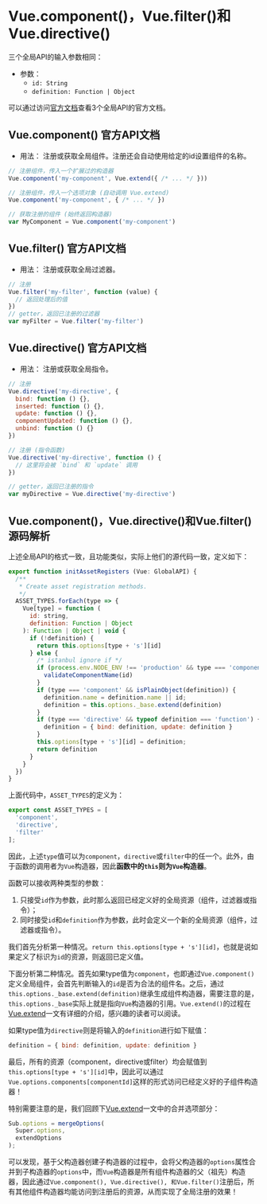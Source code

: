 # Vue.component()，Vue.filter()和Vue.directive()

三个全局API的输入参数相同：
- 参数：
    - ``id: String``
    - ``definition: Function | Object``

可以通过访问[官方文档](https://cn.vuejs.org/v2/api/#Vue-directive)查看3个全局API的官方文档。

## Vue.component() 官方API文档
- 用法：
注册或获取全局组件。注册还会自动使用给定的id设置组件的名称。
```js
// 注册组件，传入一个扩展过的构造器
Vue.component('my-component', Vue.extend({ /* ... */ }))

// 注册组件，传入一个选项对象 (自动调用 Vue.extend)
Vue.component('my-component', { /* ... */ })

// 获取注册的组件 (始终返回构造器)
var MyComponent = Vue.component('my-component')
```

## Vue.filter() 官方API文档
- 用法：
注册或获取全局过滤器。
```js
// 注册
Vue.filter('my-filter', function (value) {
  // 返回处理后的值
})
// getter，返回已注册的过滤器
var myFilter = Vue.filter('my-filter')
```

## Vue.directive() 官方API文档
- 用法：
注册或获取全局指令。
```js
// 注册
Vue.directive('my-directive', {
  bind: function () {},
  inserted: function () {},
  update: function () {},
  componentUpdated: function () {},
  unbind: function () {}
})

// 注册 (指令函数)
Vue.directive('my-directive', function () {
  // 这里将会被 `bind` 和 `update` 调用
})

// getter，返回已注册的指令
var myDirective = Vue.directive('my-directive')
```

## Vue.component()，Vue.directive()和Vue.filter() 源码解析

上述全局API的格式一致，且功能类似，实际上他们的源代码一致，定义如下：
```js
export function initAssetRegisters (Vue: GlobalAPI) {
  /**
   * Create asset registration methods.
   */
  ASSET_TYPES.forEach(type => {
    Vue[type] = function (
      id: string,
      definition: Function | Object
    ): Function | Object | void {
      if (!definition) {
        return this.options[type + 's'][id]
      } else {
        /* istanbul ignore if */
        if (process.env.NODE_ENV !== 'production' && type === 'component') {
          validateComponentName(id)
        }
        if (type === 'component' && isPlainObject(definition)) {
          definition.name = definition.name || id;
          definition = this.options._base.extend(definition)
        }
        if (type === 'directive' && typeof definition === 'function') {
          definition = { bind: definition, update: definition }
        }
        this.options[type + 's'][id] = definition;
        return definition
      }
    }
  })
}
```

上面代码中，``ASSET_TYPES``的定义为：
```js
export const ASSET_TYPES = [
  'component',
  'directive',
  'filter'
];
```
因此，上述``type``值可以为``component``，``directive``或``filter``中的任一个。此外，由于函数的调用者为``Vue``构造器，因此**函数中的``this``则为``Vue``构造器**。

函数可以接收两种类型的参数：
1. 只接受``id``作为参数，此时那么返回已经定义好的全局资源（组件，过滤器或指令）；
2. 同时接受``id``和``definition``作为参数，此时会定义一个新的全局资源（组件，过滤器或指令）。

我们首先分析第一种情况。``return this.options[type + 's'][id]``，也就是说如果定义了标识为``id``的资源，则返回已定义值。

下面分析第二种情况。首先如果type值为``component``，也即通过``Vue.component()``定义全局组件，会首先判断输入的``id``是否为合法的组件名。之后，通过``this.options._base.extend(definition)``继承生成组件构造器，需要注意的是，``this.options._base``实际上就是指向``Vue``构造器的引用。``Vue.extend()``的过程在[Vue.extend](./Vue.extend.md)一文有详细的介绍，感兴趣的读者可以阅读。

如果type值为``directive``则是将输入的``definition``进行如下赋值：
```js
definition = { bind: definition, update: definition }
```

最后，所有的资源（component，directive或filter）均会赋值到``this.options[type + 's'][id]``中，因此可以通过``Vue.options.components[componentId]``这样的形式访问已经定义好的子组件构造器！

特别需要注意的是，我们回顾下[Vue.extend](./Vue.extend.md)一文中的合并选项部分：
```js
Sub.options = mergeOptions(
  Super.options,
  extendOptions
);
```
可以发现，基于父构造器创建子构造器的过程中，会将父构造器的``options``属性合并到子构造器的``options``中，而``Vue``构造器是所有组件构造器的父（祖先）构造器，因此通过``Vue.component(), Vue.directive(), 和Vue.filter()``注册后，所有其他组件构造器均能访问到注册后的资源，从而实现了全局注册的效果！
